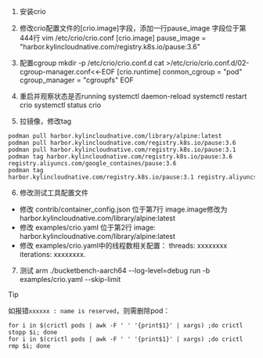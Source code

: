1. 安装crio

2. 修改crio配置文件的[crio.image]字段，添加一行pause_image      字段位于第444行
vim /etc/crio/crio.conf
[crio.image]
pause_image = "harbor.kylincloudnative.com/registry.k8s.io/pause:3.6"

3. 配置cgroup
mkdir -p /etc/crio/crio.conf.d
cat >/etc/crio/crio.conf.d/02-cgroup-manager.conf<<-EOF
[crio.runtime]
conmon_cgroup = "pod"
cgroup_manager = "cgroupfs"
EOF


4. 重启并观察状态是否running
systemctl daemon-reload
systemctl restart crio
systemctl status crio

5. 拉镜像，修改tag
```
podman pull harbor.kylincloudnative.com/library/alpine:latest
podman pull harbor.kylincloudnative.com/registry.k8s.io/pause:3.6
podman pull harbor.kylincloudnative.com/registry.k8s.io/pause:3.1
podman tag harbor.kylincloudnative.com/registry.k8s.io/pause:3.6 registry.aliyuncs.com/google_containes/pause:3.6
podman tag harbor.kylincloudnative.com/registry.k8s.io/pause:3.1 registry.aliyuncs.com/google_containers/pause:3.1
```
6. 修改测试工具配置文件
* 修改 contrib/container_config.json      位于第7行
image.image修改为harbor.kylincloudnative.com/library/alpine:latest
* 修改 examples/crio.yaml   位于第2行
image: harbor.kylincloudnative.com/library/alpine:latest
* 修改 examples/crio.yaml中的线程数相关配置：
   threads: xxxxxxxx
   iterations: xxxxxxxx.

7. 测试 arm
./bucketbench-aarch64 --log-level=debug run -b   examples/crio.yaml --skip-limit


> [!TIP]
> 如报错`xxxxxx : name is reserved`，则需删除pod：
```
for i in $(crictl pods | awk -F ' ' '{print$1}' | xargs) ;do crictl stopp $i; done
for i in $(crictl pods | awk -F ' ' '{print$1}' | xargs) ;do crictl rmp $i; done
```
